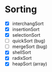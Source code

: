 # Sorting

- [x] interchangSort
- [x] insertionSort
- [x] selectionSort
- [ ] quickSort (bug)
- [ ] mergeSort (bug)
- [x] shellSort
- [x] radixSort
- [x] heapSort (array)
